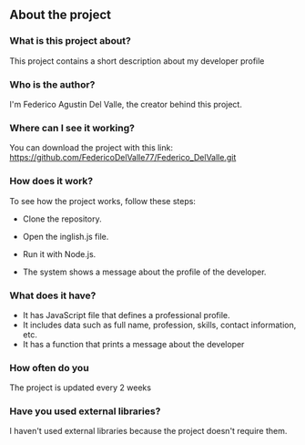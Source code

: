 ## About the project
### What is this project about?
This project contains a short description about my developer profile
### Who is the author?
I'm Federico Agustin Del Valle, the creator behind this project.
### Where can I see it working?
You can download the project with this link: https://github.com/FedericoDelValle77/Federico_DelValle.git
### How does it work?
To see how the project works, follow these steps:

- Clone the repository.
 
- Open the inglish.js file.

- Run it with Node.js.

- The system shows a message about the profile of the developer.

### What does it have?
- It has JavaScript file that defines a professional profile.
- It includes data such as full name, profession, skills, contact information, etc.
- It has a function that prints a message about the developer

### How often do you
The project is updated every 2 weeks

### Have you used external libraries?
I haven't used external libraries because the project doesn't require them.